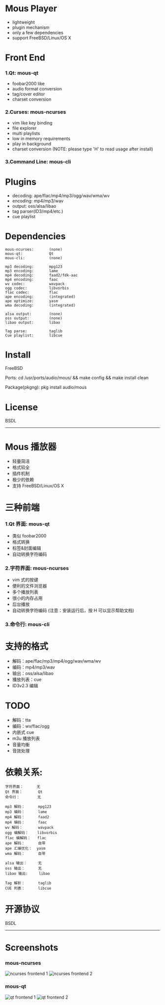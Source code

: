 <font font-family="monospace">


Mous Player
==============
* lightweight
* plugin mechanism
* only a few dependencies
* support FreeBSD/Linux/OS X

Front End
==============
### 1.Qt: mous-qt
* foobar2000 like
* audio format conversion
* tag/cover editor
* charset conversion

### 2.Curses: mous-ncurses
* vim like key binding
* file explorer
* multi playlists
* low in memory requirements
* play in background
* charset conversion
(NOTE: please type 'H' to read usage after install)

### 3.Command Line: mous-cli

Plugins
==============
* decoding: ape/flac/mp4/mp3/ogg/wav/wma/wv
* encoding: mp4/mp3/wav
* output: oss/alsa/libao
* tag parser(ID3/mp4/etc.)
* cue playlist

Dependencies
==============
    mous-ncurses:       (none)
    mous-qt:            Qt
    mous-cli:           (none)

    mp3 decoding:       mpg123
    mp3 encoding:       lame
    mp4 decoding:       faad2/fdk-aac
    mp4 encoding:       faac
    wv codec:           wavpack
    ogg codec:          libvorbis
    flac codec:         flac
    ape encoding:       (integrated)
    ape optimize:       yasm
    wma decoding:       (integrated)

    alsa output:        (none)
    oss output:         (none)
    libao output:       libao

    Tag parse:          taglib
    Cue playlist:       libcue

Install
==============
FreeBSD

Ports:
cd /usr/ports/audio/mous/ && make config && make install clean

Package(pkgng):
pkg install audio/mous

License
=============
BSDL

---------------------------------------------------------

Mous 播放器
==============
* 轻量简洁
* 格式较全
* 插件机制
* 极少的依赖
* 支持 FreeBSD/Linux/OS X

三种前端
==============
### 1.Qt 界面: mous-qt
* 类似 foobar2000
* 格式转换
* 标签&封面编辑
* 自动转换字符编码

### 2.字符界面: mous-ncurses
* vim 式的按键
* 便利的文件浏览器
* 多个播放列表
* 很小的内存占用
* 后台播放
* 自动转换字符编码
(注意：安装运行后，按 H 可以显示帮助文档)

### 3.命令行: mous-cli

支持的格式
==============
* 解码：ape/flac/mp3/mp4/ogg/wav/wma/wv
* 编码：mp4/mp3/wav
* 输出：oss/alsa/libao
* 播放列表：cue
* ID3v2.3 编辑

TODO
==============
* 解码：tta
* 编码：wv/flac/ogg
* 内嵌式 cue
* m3u 播放列表
* 音量均衡
* 音效处理

依赖关系:
==============
    字符界面：      无
    Qt 界面：       Qt
    命令行：        无

    mp3 解码：      mpg123
    mp3 编码：      lame
    mp4 解码：      faad2
    mp4 编码：      faac
    wv 解码：       wavpack
    ogg 编解码：    libvorbis
    flac 编解码：   flac
    ape 解码：      自带
    ape 汇编优化：  yasm
    wma 解码：      自带

    alsa 输出：     无
    oss 输出：      无
    libao 输出:     libao

    Tag 解析：      taglib
    CUE 列表：      libcue

开源协议
=============
BSDL

---------------------------------------------------------
Screenshots
=============
### mous-ncurses
![ncurses frontend 1](https://github.com/0x02/mous/raw/master/screenshot/ncurses-play.png)
![ncurses frontend 2](https://github.com/0x02/mous/raw/master/screenshot/ncurses-explorer.png)

### mous-qt
![qt frontend 1](https://github.com/0x02/mous/raw/master/screenshot/qt.png)
![qt frontend 2](https://github.com/0x02/mous/raw/master/screenshot/qt-conv.png)

</font>
